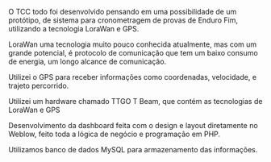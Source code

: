 O TCC todo foi desenvolvido pensando em uma possibilidade de um protótipo, de sistema para cronometragem de provas de Enduro Fim, utilizando a tecnologia LoraWan e GPS.

LoraWan uma tecnologia muito pouco conhecida atualmente, mas com um grande potencial, é protocolo de comunicação que tem um baixo consumo de energia, um longo alcance de comunicação.

Utilizei o GPS para receber informações como coordenadas, velocidade, e trajeto percorrido.

Utilizei um hardware chamado TTGO T Beam, que contém as tecnologias de LoraWan e GPS

Desenvolvimento da dashboard feita com o design e layout diretamente no Weblow, feito toda a lógica de negócio e programação em PHP.

Utilizamos banco de dados MySQL para armazenamento das informações.

